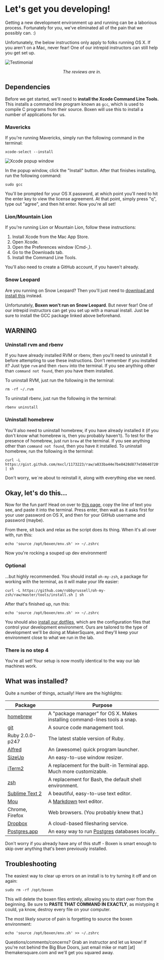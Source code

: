 # Let's get you developing!

Getting a new development environment up and running can be a laborious process. Fortunately for you, we've eliminated all of the pain that we possibly can. :)

Unfortunately, the below instructions only apply to folks running OS X. If you aren't on a Mac, never fear! One of our intrepid instructors can still help you get set up.

![Testimonial](https://f.cloud.github.com/assets/2220/1468788/82ce5ab4-4598-11e3-8eaf-1ec263c107be.png)

<center><em>The reviews are in.</em></center>

## Dependencies

Before we get started, we'll need to **install the Xcode Command Line Tools.** This installs a command line program known as `gcc`, which is used to compile C programs from their source. Boxen will use this to install a number of applications for us.

### Mavericks

If you're running Mavericks, simply run the following command in the terminal:

```console
xcode-select --install
```

![Xcode popup window](http://macops.ca/wp-content/uploads/2013/10/xcodeselect-install.png)

In the popup window, click the "Install" button. After that finishes installing, run the following command:

```console
sudo gcc
```

You'll be prompted for your OS X password, at which point you'll need to hit the enter key to view the license agreement. At that point, simply press "q", type out "agree", and then hit enter. Now you're all set!

### Lion/Mountain Lion

If you're running Lion or Mountain Lion, follow these instructions:

1. Install Xcode from the Mac App Store.
2. Open Xcode.
3. Open the Preferences window (Cmd-,).
4. Go to the Downloads tab.
5. Install the Command Line Tools.

You'll also need to create a GitHub account, if you haven't already.

### Snow Leopard

Are you running on Snow Leopard? Then you'll just need to [download and install this](https://github.com/downloads/kennethreitz/osx-gcc-installer/GCC-10.6.pkg) instead.

Unfortunately, **Boxen won't run on Snow Leopard**. But never fear! One of our intrepid instructors can get you set up with a manual install. Just be sure to install the GCC package linked above beforehand.

## WARNING

### Uninstall rvm and rbenv

If you have already installed RVM or rbenv, then you'll need to uninstall it before attempting to use these instructions. Don't remember if you installed it? Just type `rvm` and then `rbenv` into the terminal. If you see anything other than `command not found`, then you have them installed.

To uninstall RVM, just run the following in the terminal:

```console
rm -rf ~/.rvm
```

To uninstall rbenv, just run the following in the terminal:

```console
rbenv uninstall
```

### Uninstall homebrew

You'll also need to uninstall homebrew, if you have already installed it (if you don't know what homebrew is, then you probably haven't). To test for the presence of homebrew, just run `brew` at the terminal. If you see anything other than `command not found`, then you have it installed. To uninstall homebrew, run the following in the terminal:

```console
curl -L https://gist.github.com/mxcl/1173223/raw/a833ba44e7be8428d877e58640720ff43c59dbad/uninstall_homebrew.sh | sh
```

Don't worry, we`re about to reinstall it, along with everything else we need.

## Okay, let's do this…

Now for the fun part! Head on over to [this page](http://makersquare-student-boxen.herokuapp.com/), copy the line of text you see, and paste it into the terminal. Press enter, then wait as it asks first for your user password on OS X, and then for your GitHub username and password (maybe).

From there, sit back and relax as the script does its thing. When it's all over with, run this:

```console
echo 'source /opt/boxen/env.sh' >> ~/.zshrc
```

Now you're rocking a souped up dev environment!

### Optional

…but highly recommended. You should install `oh-my-zsh`, a package for working with the terminal, as it will make your life easier:

```console
curl -L https://github.com/robbyrussell/oh-my-zsh/raw/master/tools/install.sh | sh
```

After that's finished up, run this:

```console
echo 'source /opt/boxen/env.sh' >> ~/.zshrc
```

You should also [install our dotfiles](http://github.com/makersquare/dotfiles), which are the configuration files that control your development environment. Ours are tailored to the type of development we'll be doing at MakerSquare, and they'll keep your environment close to what we run in the lab.

### There is no step 4

You're all set! Your setup is now mostly identical to the way our lab machines work.

## What was installed?

Quite a number of things, actually! Here are the highlights:
 
| Package                                             | Purpose                                                                      |
| --------------------------------------------------- | ---------------------------------------------------------------------------- |
| [homebrew](http://brew.sh/)                         | A "package manager" for OS X. Makes installing command-lines tools a snap.   |
| [git](http://brew.sh/)                              | A source code management tool. 												 |
| Ruby 2.0.0-p247                                     | The latest stable version of Ruby. 										     |
| [Alfred](http://www.alfredapp.com/)                 | An (awesome) quick program launcher.  										 |
| [SizeUp](http://www.irradiatedsoftware.com/sizeup/) | An easy-to-use window resizer. 												 |
| [iTerm2](http://www.iterm2.com/)                    | A replacement for the built-in Terminal app. Much more customizable. 	     |
| [zsh](http://www.zsh.org/)                          | A replacement for Bash, the default shell environment. 						 |
| [Sublime Text 2](http://www.sublimetext.com/)       | A beautiful, easy-to-use text editor.                                        |
| [Mou](http://mouapp.com/)                           | A [Markdown](http://daringfireball.net/projects/markdown/) text editor.      |
| Chrome, Firefox                                     | Web browsers. (You probably knew that.)                                      |
| [Dropbox](https://www.dropbox.com/)                 | A cloud-based filesharing service.                                           |
| [Postgres.app](http://postgresapp.com)              | An easy way to run [Postgres](http://www.postgresql.org/) databases locally. |

Don't worry if you already have any of this stuff - Boxen is smart enough to skip over anything that's been previously installed.

## Troubleshooting

The easiest way to clear up errors on an install is to try turning it off and on again:

```console
sudo rm -rf /opt/boxen
```

This will delete the boxen files entirely, allowing you to start over from the beginning. Be sure to **PASTE THAT COMMAND IN EXACTLY**, as mistyping it could, ya know, destroy every file on your computer.

The most likely source of pain is forgetting to source the boxen environment:

```console
echo 'source /opt/boxen/env.sh' >> ~/.zshrc
```

Questions/comments/concerns? Grab an instructor and let us know! If you're not behind the Big Blue Doors, just email mike or matt [at] themakersquare.com and we'll get you squared away.
